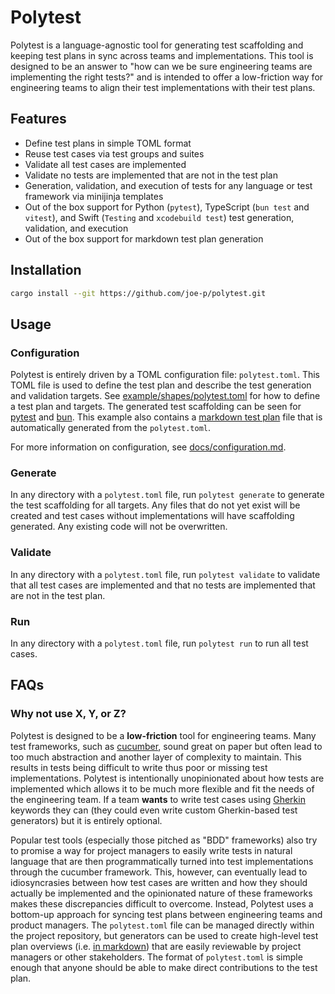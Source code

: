 # Polytest

Polytest is a language-agnostic tool for generating test scaffolding and keeping test plans in sync across teams and implementations. This tool is designed to be an answer to "how can we be sure engineering teams are implementing the right tests?" and is intended to offer a low-friction way for engineering teams to align their test implementations with their test plans.

## Features

- Define test plans in simple TOML format
- Reuse test cases via test groups and suites
- Validate all test cases are implemented
- Validate no tests are implemented that are not in the test plan
- Generation, validation, and execution of tests for any language or test framework via minijinja templates
- Out of the box support for Python (`pytest`), TypeScript (`bun test` and `vitest`), and Swift (`Testing` and `xcodebuild test`) test generation, validation, and execution
- Out of the box support for markdown test plan generation

## Installation

```bash
cargo install --git https://github.com/joe-p/polytest.git
```

## Usage

### Configuration

Polytest is entirely driven by a TOML configuration file: `polytest.toml`. This TOML file is used to define the test plan and describe the test generation and validation targets. See [example/shapes/polytest.toml](examples/shapes/polytest.toml) for how to define a test plan and targets. The generated test scaffolding can be seen for [pytest](examples/shapes/implementations/python/tests) and [bun](examples/shapes/implementations/bun/__tests__). This example also contains a [markdown test plan](./examples/shapes/documents/plan.md) file that is automatically generated from the `polytest.toml`.

For more information on configuration, see [docs/configuration.md](./docs/configuration.md).

### Generate

In any directory with a `polytest.toml` file, run `polytest generate` to generate the test scaffolding for all targets. Any files that do not yet exist will be created and test cases without implementations will have scaffolding generated. Any existing code will not be overwritten.

### Validate

In any directory with a `polytest.toml` file, run `polytest validate` to validate that all test cases are implemented and that no tests are implemented that are not in the test plan.

### Run

In any directory with a `polytest.toml` file, run `polytest run` to run all test cases.

## FAQs

### Why not use X, Y, or Z?

Polytest is designed to be a **low-friction** tool for engineering teams. Many test frameworks, such as [cucumber](https://cucumber.io/), sound great on paper but often lead to too much abstraction and another layer of complexity to maintain. This results in tests being difficult to write thus poor or missing test implementations. Polytest is intentionally unopinionated about how tests are implemented which allows it to be much more flexible and fit the needs of the engineering team. If a team **wants** to write test cases using [Gherkin](https://cucumber.io/docs/gherkin/reference) keywords they can (they could even write custom Gherkin-based test generators) but it is entirely optional.

Popular test tools (especially those pitched as "BDD" frameworks) also try to promise a way for project managers to easily write tests in natural language that are then programmatically turned into test implementations through the cucumber framework. This, however, can eventually lead to idiosyncrasies between how test cases are written and how they should actually be implemented and the opinionated nature of these frameworks makes these discrepancies difficult to overcome. Instead, Polytest uses a bottom-up approach for syncing test plans between engineering teams and product managers. The `polytest.toml` file can be managed directly within the project repository, but generators can be used to create high-level test plan overviews (i.e. [in markdown](./examples/shapes/documents/plan.md)) that are easily reviewable by project managers or other stakeholders. The format of `polytest.toml` is simple enough that anyone should be able to make direct contributions to the test plan.
